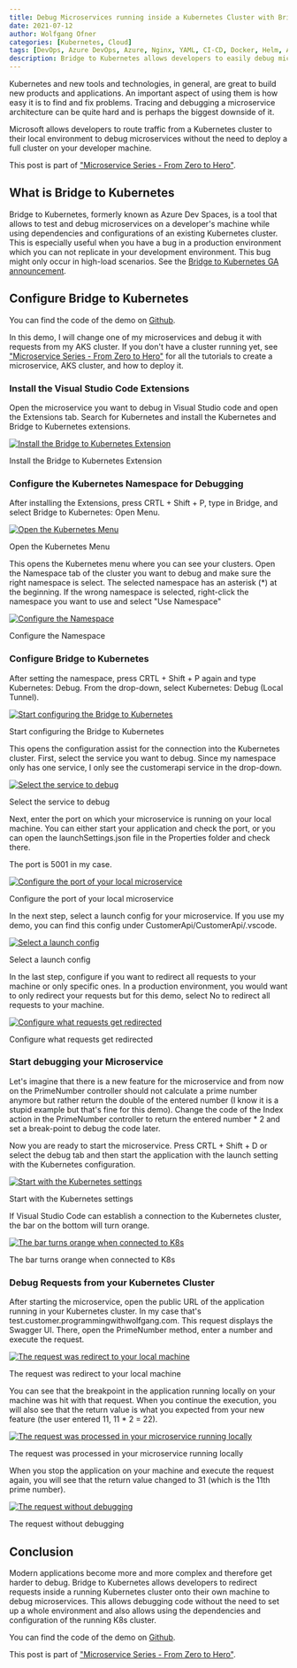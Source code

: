 ```yaml
---
title: Debug Microservices running inside a Kubernetes Cluster with Bridge to Kubernetes
date: 2021-07-12
author: Wolfgang Ofner
categories: [Kubernetes, Cloud]
tags: [DevOps, Azure DevOps, Azure, Nginx, YAML, CI-CD, Docker, Helm, AKS, Kubernetes]
description: Bridge to Kubernetes allows developers to easily debug microservices running in an existing Kubernetes cluster.
---
```


Kubernetes and new tools and technologies, in general, are great to build new products and applications. An important aspect of using them is how easy it is to find and fix problems. Tracing and debugging a microservice architecture can be quite hard and is perhaps the biggest downside of it. 

Microsoft allows developers to route traffic from a Kubernetes cluster to their local environment to debug microservices without the need to deploy a full cluster on your developer machine.

This post is part of ["Microservice Series - From Zero to Hero"](/microservice-series-from-zero-to-hero).

## What is Bridge to Kubernetes

Bridge to Kubernetes, formerly known as Azure Dev Spaces, is a tool that allows to test and debug microservices on a developer's machine while using dependencies and configurations of an existing Kubernetes cluster. This is especially useful when you have a bug in a production environment which you can not replicate in your development environment. This bug might only occur in high-load scenarios. See the <a href="https://devblogs.microsoft.com/visualstudio/bridge-to-kubernetes-ga" target="_blank" rel="noopener noreferrer">Bridge to Kubernetes GA announcement</a>.

## Configure Bridge to Kubernetes

You can find the code of the demo on <a href="https://github.com/WolfgangOfner/MicroserviceDemo" target="_blank" rel="noopener noreferrer">Github</a>.

In this demo, I will change one of my microservices and debug it with requests from my AKS cluster. If you don't have a cluster running yet, see ["Microservice Series - From Zero to Hero"](/microservice-series-from-zero-to-hero) for all the tutorials to create a microservice, AKS cluster, and how to deploy it.

### Install the Visual Studio Code Extensions

Open the microservice you want to debug in Visual Studio code and open the Extensions tab. Search for Kubernetes and install the Kubernetes and Bridge to Kubernetes extensions.

<div class="col-12 col-sm-10 aligncenter">
  <a href="/assets/img/posts/2021/07/Install-the-Bridge-to-Kubernetes-Extension.jpg"><img loading="lazy" src="/assets/img/posts/2021/07/Install-the-Bridge-to-Kubernetes-Extension.jpg" alt="Install the Bridge to Kubernetes Extension" /></a>
  
  <p>
   Install the Bridge to Kubernetes Extension
  </p>
</div>

### Configure the Kubernetes Namespace for Debugging

After installing the Extensions, press CRTL + Shift + P, type in Bridge, and select Bridge to Kubernetes: Open Menu.

<div class="col-12 col-sm-10 aligncenter">
  <a href="/assets/img/posts/2021/07/Open-the-Kubernetes-Menu.jpg"><img loading="lazy" src="/assets/img/posts/2021/07/Open-the-Kubernetes-Menu.jpg" alt="Open the Kubernetes Menu" /></a>
  
  <p>
   Open the Kubernetes Menu
  </p>
</div>

This opens the Kubernetes menu where you can see your clusters. Open the Namespace tab of the cluster you want to debug and make sure the right namespace is select. The selected namespace has an asterisk (*) at the beginning. If the wrong namespace is selected, right-click the namespace you want to use and select "Use Namespace"

<div class="col-12 col-sm-10 aligncenter">
  <a href="/assets/img/posts/2021/07/Configure-the-Namespace.jpg"><img loading="lazy" src="/assets/img/posts/2021/07/Configure-the-Namespace.jpg" alt="Configure the Namespace" /></a>
  
  <p>
   Configure the Namespace
  </p>
</div>

### Configure Bridge to Kubernetes

After setting the namespace, press CRTL + Shift + P again and type Kubernetes: Debug. From the drop-down, select Kubernetes: Debug (Local Tunnel).

<div class="col-12 col-sm-10 aligncenter">
  <a href="/assets/img/posts/2021/07/Start-configuring-the-Bridge-to-Kubernetes.jpg"><img loading="lazy" src="/assets/img/posts/2021/07/Start-configuring-the-Bridge-to-Kubernetes.jpg" alt="Start configuring the Bridge to Kubernetes" /></a>
  
  <p>
   Start configuring the Bridge to Kubernetes
  </p>
</div>

This opens the configuration assist for the connection into the Kubernetes cluster. First, select the service you want to debug. Since my namespace only has one service, I only see the customerapi service in the drop-down.

<div class="col-12 col-sm-10 aligncenter">
  <a href="/assets/img/posts/2021/07/Select-the-service-to-debug.jpg"><img loading="lazy" src="/assets/img/posts/2021/07/Select-the-service-to-debug.jpg" alt="Select the service to debug" /></a>
  
  <p>
   Select the service to debug
  </p>
</div>

Next, enter the port on which your microservice is running on your local machine. You can either start your application and check the port, or you can open the launchSettings.json file in the Properties folder and check there. 

<script src="https://gist.github.com/WolfgangOfner/ba6568f6ab123933078ef960906fde99.js"></script>

The port is 5001 in my case.

<div class="col-12 col-sm-10 aligncenter">
  <a href="/assets/img/posts/2021/07/Configure-the-port-of-your-local-microservice.jpg"><img loading="lazy" src="/assets/img/posts/2021/07/Configure-the-port-of-your-local-microservice.jpg" alt="Configure the port of your local microservice" /></a>
  
  <p>
   Configure the port of your local microservice
  </p>
</div>

In the next step, select a launch config for your microservice. If you use my demo, you can find this config under CustomerApi/CustomerApi/.vscode. 

<div class="col-12 col-sm-10 aligncenter">
  <a href="/assets/img/posts/2021/07/Select-a-launch-config.jpg"><img loading="lazy" src="/assets/img/posts/2021/07/Select-a-launch-config.jpg" alt="Select a launch config" /></a>
  
  <p>
   Select a launch config
  </p>
</div>

In the last step, configure if you want to redirect all requests to your machine or only specific ones. In a production environment, you would want to only redirect your requests but for this demo, select No to redirect all requests to your machine.

<div class="col-12 col-sm-10 aligncenter">
  <a href="/assets/img/posts/2021/07/Configure-what-requests-get-redirected.jpg"><img loading="lazy" src="/assets/img/posts/2021/07/Configure-what-requests-get-redirected.jpg" alt="Configure what requests get redirected" /></a>
  
  <p>
   Configure what requests get redirected
  </p>
</div>

### Start debugging your Microservice

Let's imagine that there is a new feature for the microservice and from now on the PrimeNumber controller should not calculate a prime number anymore but rather return the double of the entered number (I know it is a stupid example but that's fine for this demo). Change the code of the Index action in the PrimeNumber controller to return the entered number * 2 and set a break-point to debug the code later.

Now you are ready to start the microservice. Press CRTL + Shift + D or select the debug tab and then start the application with the launch setting with the Kubernetes configuration.

<div class="col-12 col-sm-10 aligncenter">
  <a href="/assets/img/posts/2021/07/Start-with-the-Kubernetes-settings.jpg"><img loading="lazy" src="/assets/img/posts/2021/07/Start-with-the-Kubernetes-settings.jpg" alt="Start with the Kubernetes settings" /></a>
  
  <p>
   Start with the Kubernetes settings
  </p>
</div>

If Visual Studio Code can establish a connection to the Kubernetes cluster, the bar on the bottom will turn orange.

<div class="col-12 col-sm-10 aligncenter">
  <a href="/assets/img/posts/2021/07/The-bar-turns-orange-when-connected-to-K8s.jpg"><img loading="lazy" src="/assets/img/posts/2021/07/The-bar-turns-orange-when-connected-to-K8s.jpg" alt="The bar turns orange when connected to K8s" /></a>
  
  <p>
   The bar turns orange when connected to K8s
  </p>
</div>

### Debug Requests from your Kubernetes Cluster

After starting the microservice, open the public URL of the application running in your Kubernetes cluster. In my case that's test.customer.programmingwithwolfgang.com. This request displays the Swagger UI. There, open the PrimeNumber method, enter a number and execute the request.

<div class="col-12 col-sm-10 aligncenter">
  <a href="/assets/img/posts/2021/07/The-request-was-redirect-to-your-local-machine.jpg"><img loading="lazy" src="/assets/img/posts/2021/07/The-request-was-redirect-to-your-local-machine.jpg" alt="The request was redirect to your local machine" /></a>
  
  <p>
   The request was redirect to your local machine
  </p>
</div>

You can see that the breakpoint in the application running locally on your machine was hit with that request. When you continue the execution, you will also see that the return value is what you expected from your new feature (the user entered 11, 11 * 2 = 22).

<div class="col-12 col-sm-10 aligncenter">
  <a href="/assets/img/posts/2021/07/The-request-was-processed-in-your-microservice-running-locally.jpg"><img loading="lazy" src="/assets/img/posts/2021/07/The-request-was-processed-in-your-microservice-running-locally.jpg" alt="The request was processed in your microservice running locally" /></a>
  
  <p>
   The request was processed in your microservice running locally
  </p>
</div>

When you stop the application on your machine and execute the request again, you will see that the return value changed to 31 (which is the 11th prime number).

<div class="col-12 col-sm-10 aligncenter">
  <a href="/assets/img/posts/2021/07/The-request-without-debugging.jpg"><img loading="lazy" src="/assets/img/posts/2021/07/The-request-without-debugging.jpg" alt="The request without debugging" /></a>
  
  <p>
   The request without debugging
  </p>
</div>

## Conclusion

Modern applications become more and more complex and therefore get harder to debug. Bridge to Kubernetes allows developers to redirect requests inside a running Kubernetes cluster onto their own machine to debug microservices. This allows debugging code without the need to set up a whole environment and also allows using the dependencies and configuration of the running K8s cluster. 

You can find the code of the demo on <a href="https://github.com/WolfgangOfner/MicroserviceDemo" target="_blank" rel="noopener noreferrer">Github</a>.

This post is part of ["Microservice Series - From Zero to Hero"](/microservice-series-from-zero-to-hero).